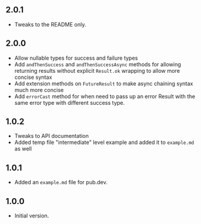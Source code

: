 ## 2.0.1
- Tweaks to the README only.

## 2.0.0
- Allow nullable types for success and failure types
- Add `andThenSuccess` and `andThenSuccessAsync` methods for allowing returning results without explicit `Result.ok` wrapping to allow more concise syntax
- Add extension methods on `FutureResult` to make async chaining syntax much more concise
- Add `errorCast` method for when need to pass up an error Result with the same error type with different success type.


## 1.0.2
- Tweaks to API documentation
- Added temp file "intermediate" level example and added it to `example.md` as well


## 1.0.1
- Added an `example.md` file for pub.dev.

## 1.0.0
- Initial version.
